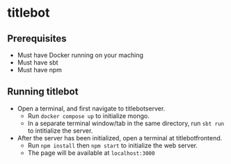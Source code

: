# titlebot

## Prerequisites
- Must have Docker running on your maching
- Must have sbt
- Must have npm

## Running titlebot
- Open a terminal, and first navigate to titlebotserver.
    - Run `docker compose up` to initialize mongo.
    - In a separate terminal window/tab in the same directory, run `sbt run` to intitialize the server.
- After the server has been initialized, open a terminal at titlebotfrontend.
    - Run `npm install` then `npm start` to initialize the web server.
    - The page will be available at `localhost:3000`